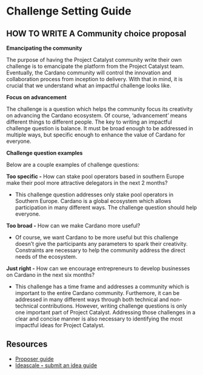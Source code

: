 # Challenge Setting Guide

## **HOW TO WRITE A Community choice proposal**

**Emancipating the community**

The purpose of having the Project Catalyst community write their own challenge is to emancipate the platform from the Project Catalyst team. Eventually, the Cardano community will control the innovation and collaboration process from inception to delivery. With that in mind, it is crucial that we understand what an impactful challenge looks like.

**Focus on advancement**

The challenge is a question which helps the community focus its creativity on advancing the Cardano ecosystem. Of course, ‘advancement’ means different things to different people. The key to writing an impactful challenge question is balance. It must be broad enough to be addressed in multiple ways, but specific enough to enhance the value of Cardano for everyone.

**Challenge question examples**

Below are a couple examples of challenge questions:

**Too specific -** How can stake pool operators based in southern Europe make their pool more attractive delegators in the next 2 months?

* This challenge question addresses only stake pool operators in Southern Europe. Cardano is a global ecosystem which allows participation in many different ways. The challenge question should help everyone.

**Too broad -** How can we make Cardano more useful?

* Of course, we want Cardano to be more useful but this challenge doesn’t give the participants any parameters to spark their creativity. Constraints are necessary to help the community address the direct needs of the ecosystem.

**Just right -** How can we encourage entrepreneurs to develop businesses on Cardano in the next six months?

* This challenge has a time frame and addresses a community which is important to the entire Cardano community. Furthemore, it can be addressed in many different ways through both technical and non-technical contributions. However, writing challenge questions is only one important part of Project Catalyst. Addressing those challenges in a clear and concise manner is also necessary to identifying the most impactful ideas for Project Catalyst.

## Re**sources**

* [Proposer guide](https://docs.google.com/document/d/1oE_cnP0gksdAanXV4w5DYaDNp_tbYEvyHhTUG4HYZ3Q/edit)
* [Ideascale **-** submit an idea guide](https://intercom.help/ideascale/en/articles/682959-submit-an-idea)

